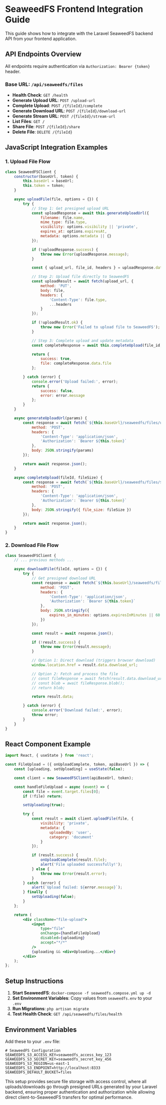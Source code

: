 # SeaweedFS Frontend Integration Guide

This guide shows how to integrate with the Laravel SeaweedFS backend API from your frontend application.

## API Endpoints Overview

All endpoints require authentication via `Authorization: Bearer {token}` header.

### Base URL: `/api/seaweedfs/files`

- **Health Check**: `GET /health`
- **Generate Upload URL**: `POST /upload-url`
- **Complete Upload**: `POST /{fileId}/complete`
- **Generate Download URL**: `POST /{fileId}/download-url`
- **Generate Stream URL**: `POST /{fileId}/stream-url`
- **List Files**: `GET /`
- **Share File**: `POST /{fileId}/share`
- **Delete File**: `DELETE /{fileId}`

## JavaScript Integration Examples

### 1. Upload File Flow

```javascript
class SeaweedFSClient {
    constructor(baseUrl, token) {
        this.baseUrl = baseUrl;
        this.token = token;
    }

    async uploadFile(file, options = {}) {
        try {
            // Step 1: Get presigned upload URL
            const uploadResponse = await this.generateUploadUrl({
                filename: file.name,
                mime_type: file.type,
                visibility: options.visibility || 'private',
                expires_at: options.expiresAt,
                metadata: options.metadata || {}
            });

            if (!uploadResponse.success) {
                throw new Error(uploadResponse.message);
            }

            const { upload_url, file_id, headers } = uploadResponse.data;

            // Step 2: Upload file directly to SeaweedFS
            const uploadResult = await fetch(upload_url, {
                method: 'PUT',
                body: file,
                headers: {
                    'Content-Type': file.type,
                    ...headers
                }
            });

            if (!uploadResult.ok) {
                throw new Error('Failed to upload file to SeaweedFS');
            }

            // Step 3: Complete upload and update metadata
            const completeResponse = await this.completeUpload(file_id, file.size);

            return {
                success: true,
                file: completeResponse.data.file
            };

        } catch (error) {
            console.error('Upload failed:', error);
            return {
                success: false,
                error: error.message
            };
        }
    }

    async generateUploadUrl(params) {
        const response = await fetch(`${this.baseUrl}/seaweedfs/files/upload-url`, {
            method: 'POST',
            headers: {
                'Content-Type': 'application/json',
                'Authorization': `Bearer ${this.token}`
            },
            body: JSON.stringify(params)
        });

        return await response.json();
    }

    async completeUpload(fileId, fileSize) {
        const response = await fetch(`${this.baseUrl}/seaweedfs/files/${fileId}/complete`, {
            method: 'POST',
            headers: {
                'Content-Type': 'application/json',
                'Authorization': `Bearer ${this.token}`
            },
            body: JSON.stringify({ file_size: fileSize })
        });

        return await response.json();
    }
}
```

### 2. Download File Flow

```javascript
class SeaweedFSClient {
    // ... previous methods ...

    async downloadFile(fileId, options = {}) {
        try {
            // Get presigned download URL
            const response = await fetch(`${this.baseUrl}/seaweedfs/files/${fileId}/download-url`, {
                method: 'POST',
                headers: {
                    'Content-Type': 'application/json',
                    'Authorization': `Bearer ${this.token}`
                },
                body: JSON.stringify({
                    expires_in_minutes: options.expiresInMinutes || 60
                })
            });

            const result = await response.json();

            if (!result.success) {
                throw new Error(result.message);
            }

            // Option 1: Direct download (triggers browser download)
            window.location.href = result.data.download_url;

            // Option 2: Fetch and process the file
            // const fileResponse = await fetch(result.data.download_url);
            // const blob = await fileResponse.blob();
            // return blob;

            return result.data;

        } catch (error) {
            console.error('Download failed:', error);
            throw error;
        }
    }
}
```

## React Component Example

```jsx
import React, { useState } from 'react';

const FileUpload = ({ onUploadComplete, token, apiBaseUrl }) => {
    const [uploading, setUploading] = useState(false);

    const client = new SeaweedFSClient(apiBaseUrl, token);

    const handleFileUpload = async (event) => {
        const file = event.target.files[0];
        if (!file) return;

        setUploading(true);

        try {
            const result = await client.uploadFile(file, {
                visibility: 'private',
                metadata: {
                    uploadedBy: 'user',
                    category: 'document'
                }
            });

            if (result.success) {
                onUploadComplete(result.file);
                alert('File uploaded successfully!');
            } else {
                throw new Error(result.error);
            }
        } catch (error) {
            alert(`Upload failed: ${error.message}`);
        } finally {
            setUploading(false);
        }
    };

    return (
        <div className="file-upload">
            <input
                type="file"
                onChange={handleFileUpload}
                disabled={uploading}
                accept="*/*"
            />
            {uploading && <div>Uploading...</div>}
        </div>
    );
};
```

## Setup Instructions

1. **Start SeaweedFS**: `docker-compose -f seaweedfs.compose.yml up -d`
2. **Set Environment Variables**: Copy values from `seaweedfs.env` to your `.env`
3. **Run Migrations**: `php artisan migrate`
4. **Test Health Check**: `GET /api/seaweedfs/files/health`

## Environment Variables

Add these to your `.env` file:

```env
# SeaweedFS Configuration
SEAWEEDFS_S3_ACCESS_KEY=seaweedfs_access_key_123
SEAWEEDFS_S3_SECRET_KEY=seaweedfs_secret_key_456
SEAWEEDFS_S3_REGION=us-east-1
SEAWEEDFS_S3_ENDPOINT=http://localhost:8333
SEAWEEDFS_DEFAULT_BUCKET=files
```

This setup provides secure file storage with access control, where all uploads/downloads go through presigned URLs generated by your Laravel backend, ensuring proper authentication and authorization while allowing direct client-to-SeaweedFS transfers for optimal performance. 